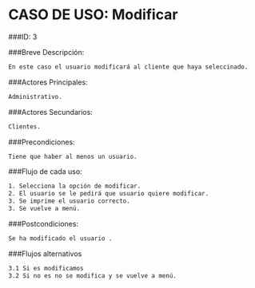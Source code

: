 CASO DE USO: Modificar
=====================

###ID: 3

###Breve Descripción:

```bash
En este caso el usuario modificará al cliente que haya seleccinado.

```

###Actores Principales:

```bash
Administrativo.

```

###Actores Secundarios:

```bash
Clientes.

```

###Precondiciones:

```bash
Tiene que haber al menos un usuario.
```

###Flujo de cada uso:

```bash
1. Selecciona la opción de modificar.
2. El usuario se le pedirá que usuario quiere modificar.
3. Se imprime el usuario correcto.
3. Se vuelve a menú.


```

###Postcondiciones:

```bash
Se ha modificado el usuario .

```
###Flujos alternativos
```bash
3.1 Si es modificamos
3.2 Si no es no se modifica y se vuelve a menú.

```
